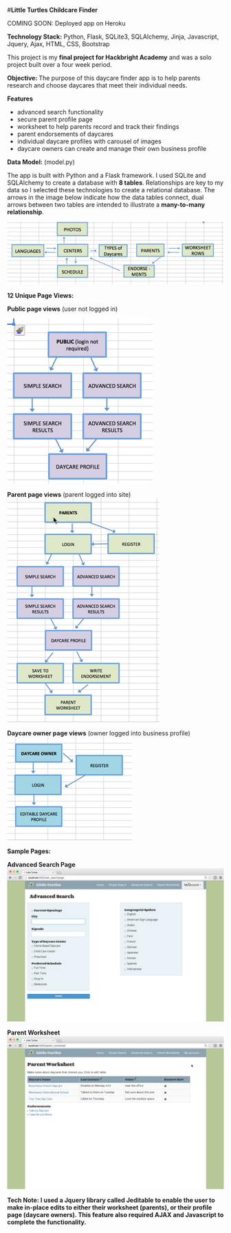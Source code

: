 #<strong>Little Turtles Childcare Finder</strong>

COMING SOON: Deployed app on Heroku

<strong>Technology Stack:</strong>
Python, Flask, SQLite3, SQLAlchemy, Jinja, Javascript, Jquery, Ajax, HTML, CSS, Bootstrap

This project is my <strong>final project for Hackbright Academy</strong> and was a solo project built over a four week period. 

<strong>Objective: </strong>
The purpose of this daycare finder app is to help parents research and choose daycares that meet their individual needs. 

<strong>Features</strong>
<ul><li>advanced search functionality</li>
<li>secure parent profile page</li>
<li>worksheet to help parents record and track their findings</li>
<li>parent endorsements of daycares</li>
<li>individual daycare profiles with carousel of images</li>
<li>daycare owners can create and manage their own business profile</li>
</ul>

<strong>Data Model:</strong> (model.py)

The app is built with Python and a Flask framework. I used SQLite and SQLAlchemy to create a database with <strong>8 tables</strong>. Relationships are key to my data so I selected these technologies to create a relational database. The arrows in the image below indicate how the data tables connect, dual arrows between two tables are intended to illustrate a <strong>many-to-many relationship</strong>.

![image](static/img/data_table_image_2.jpg)

<strong>12 Unique Page Views:</strong>

<strong>Public page views</strong> (user not logged in)

![image](static/img/public_view.jpg)

<strong>Parent page views</strong> (parent logged into site)
![image](static/img/parent_view.jpg)

<strong>Daycare owner page views</strong> (owner logged into business profile)
![image](static/img/daycare_view.jpg)

<strong>Sample Pages:</strong>

<strong>Advanced Search Page</strong>
![image](static/img/adv_search.jpg)

<strong>Parent Worksheet</strong>
![image](static/img/par_worksheet.jpg)

<strong>Tech Note: I used a Jquery library called Jeditable to enable the user to make in-place edits to either their worksheet (parents), or their profile page (daycare owners). This feature also required AJAX and Javascript to complete the functionality.</strong>


